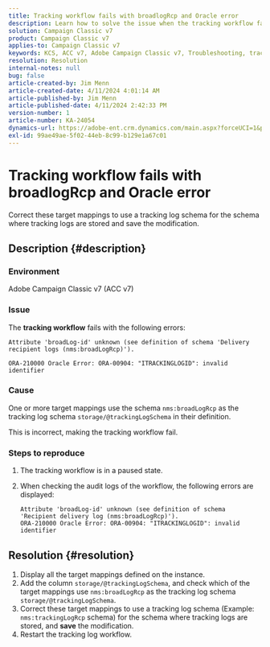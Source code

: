 ```yaml
---
title: Tracking workflow fails with broadlogRcp and Oracle error
description: Learn how to solve the issue when the tracking workflow fails with a broadlogRcp and an Oracle error.
solution: Campaign Classic v7
product: Campaign Classic v7
applies-to: Campaign Classic v7
keywords: KCS, ACC v7, Adobe Campaign Classic v7, Troubleshooting, tracking workflow, fail, broadlogRcp, oracle, error, storage/@trackingLogSchema
resolution: Resolution
internal-notes: null
bug: false
article-created-by: Jim Menn
article-created-date: 4/11/2024 4:01:14 AM
article-published-by: Jim Menn
article-published-date: 4/11/2024 2:42:33 PM
version-number: 1
article-number: KA-24054
dynamics-url: https://adobe-ent.crm.dynamics.com/main.aspx?forceUCI=1&pagetype=entityrecord&etn=knowledgearticle&id=3c08ec20-b8f7-ee11-a1fe-6045bd006268
exl-id: 99ae49ae-5f02-44eb-8c99-b129e1a67c01
---
```

# Tracking workflow fails with broadlogRcp and Oracle error


Correct these target mappings to use a tracking log schema for the schema where tracking logs are stored and save the modification.

## Description {#description}


### Environment

Adobe Campaign Classic v7 (ACC v7)

### Issue

The <b>tracking workflow</b> fails with the following errors:


```
Attribute 'broadLog-id' unknown (see definition of schema 'Delivery recipient logs (nms:broadLogRcp)').

ORA-210000 Oracle Error: ORA-00904: "ITRACKINGLOGID": invalid identifier
```


### Cause

One or more target mappings use the schema `nms:broadLogRcp` as the tracking log schema `storage/@trackingLogSchema` in their definition.

This is incorrect, making the tracking workflow fail.

### Steps to reproduce

1. The tracking workflow is in a paused state.
2. When checking the audit logs of the workflow, the following errors are displayed:

    


    ```
    Attribute 'broadLog-id' unknown (see definition of schema 'Recipient delivery log (nms:broadLogRcp)').
    ORA-210000 Oracle Error: ORA-00904: "ITRACKINGLOGID": invalid identifier
    ```



## Resolution {#resolution}


1. Display all the target mappings defined on the instance.
2. Add the column `storage/@trackingLogSchema`, and check which of the target mappings use `nms:broadLogRcp` as the tracking log schema `storage/@trackingLogSchema`.
3. Correct these target mappings to use a tracking log schema (Example: `nms:trackingLogRcp` schema) for the schema where tracking logs are stored, and <b>save</b> the modification.
4. Restart the tracking log workflow.
